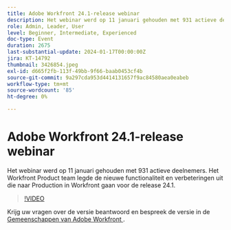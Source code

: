 ```yaml
---
title: Adobe Workfront 24.1-release webinar
description: Het webinar werd op 11 januari gehouden met 931 actieve deelnemers. Het Workfront Product team legde de nieuwe functionaliteit en verbeteringen uit die naar Production in Workfront gaan voor de release 24.1.
role: Admin, Leader, User
level: Beginner, Intermediate, Experienced
doc-type: Event
duration: 2675
last-substantial-update: 2024-01-17T00:00:00Z
jira: KT-14792
thumbnail: 3426854.jpeg
exl-id: d665f2fb-113f-49bb-9f66-baab0453cf4b
source-git-commit: 9a297cda953d4414131657f9ac84580aea0eabeb
workflow-type: tm+mt
source-wordcount: '85'
ht-degree: 0%

---
```


# Adobe Workfront 24.1-release webinar

Het webinar werd op 11 januari gehouden met 931 actieve deelnemers. Het Workfront Product team legde de nieuwe functionaliteit en verbeteringen uit die naar Production in Workfront gaan voor de release 24.1.

>[!VIDEO](https://video.tv.adobe.com/v/3426854/?learn=on)

Krijg uw vragen over de versie beantwoord en bespreek de versie in de [ Gemeenschappen van Adobe Workfront ](https://experienceleaguecommunities.adobe.com/t5/workfront-discussions/event-follow-up-adobe-workfront-24-1-release-webinar/td-p/645442?profile.language=en).
